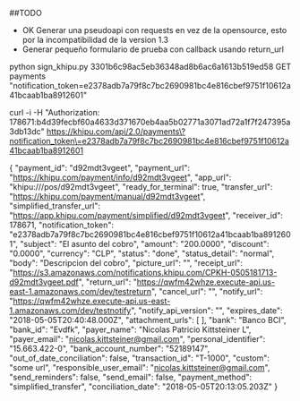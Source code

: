 ##TODO
- OK Generar una pseudoapi con requests en vez de la opensource, esto por la incompatibilidad de la version 1.3
- Generar pequeño formulario de prueba con callback usando return_url

python sign_khipu.py 3301b6c98ac5eb36348ad8b6ac6a1613b519ed58 GET payments "notification_token=e2378adb7a79f8c7bc2690981bc4e816cbef9751f10612a41bcaab1ba8912601"

curl -i -H "Authorization: 178671:b4d39fecbf60a4633d371670eb4aa5b02771a3071ad72a1f7f247395a3db13dc" https://khipu.com/api/2.0/payments\?notification_token\=e2378adb7a79f8c7bc2690981bc4e816cbef9751f10612a41bcaab1ba8912601

{
  "payment_id": "d92mdt3vgeet",
  "payment_url": "https://khipu.com/payment/info/d92mdt3vgeet",
  "app_url": "khipu:///pos/d92mdt3vgeet",
  "ready_for_terminal": true,
  "transfer_url": "https://khipu.com/payment/manual/d92mdt3vgeet",
  "simplified_transfer_url": "https://app.khipu.com/payment/simplified/d92mdt3vgeet",
  "receiver_id": 178671,
  "notification_token": "e2378adb7a79f8c7bc2690981bc4e816cbef9751f10612a41bcaab1ba8912601",
  "subject": "El asunto del cobro",
  "amount": "200.0000",
  "discount": "0.0000",
  "currency": "CLP",
  "status": "done",
  "status_detail": "normal",
  "body": "Descripcion del cobro",
  "picture_url": "",
  "receipt_url": "https://s3.amazonaws.com/notifications.khipu.com/CPKH-0505181713-d92mdt3vgeet.pdf",
  "return_url": "https://qwfm42whze.execute-api.us-east-1.amazonaws.com/dev/testreturn",
  "cancel_url": "",
  "notify_url": "https://qwfm42whze.execute-api.us-east-1.amazonaws.com/dev/testnotify",
  "notify_api_version": "",
  "expires_date": "2018-05-05T20:40:48.000Z",
  "attachment_urls":
  [
  ],
  "bank": "Banco BCI",
  "bank_id": "Evdfk",
  "payer_name": "Nicolas Patricio Kittsteiner L",
  "payer_email": "nicolas.kittsteiner@gmail.com",
  "personal_identifier": "15.663.422-0",
  "bank_account_number": "52189147",
  "out_of_date_conciliation": false,
  "transaction_id": "T-1000",
  "custom": "some url",
  "responsible_user_email": "nicolas.kittsteiner@gmail.com",
  "send_reminders": false,
  "send_email": false,
  "payment_method": "simplified_transfer",
  "conciliation_date": "2018-05-05T20:13:05.203Z"
}

